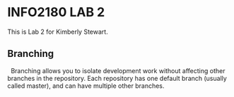 # INFO2180 LAB 2

This is Lab 2 for Kimberly Stewart.

## Branching 
 
Branching allows you to isolate development work without affecting other branches in the repository. Each repository has one default branch (usually called master), and can have multiple other branches. 